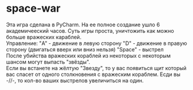 # space-war
Эта игра сделана в PyСharm. На ее полное создание ушло 6 академичееский часов.
Суть игры проста, уничтожить как можно больше вражеских караблей.
<br/>
Управление:
  "A" - движение в левую сторону
  "D" - движение в правую сторону
  (двигаться вверх или вниз нельзя)
  "Space" - выстрел 
<br/>
  После убийства вражеских кораблей из некоторых с некоторым шансом могут выпасть "звёзды".
<br/>
  Если вы встанете на жёлтую "Звезду", то у вас появиться щит который вас спасет от одного столкновения с вражеским кораблем.
  Есди вы -//-, то кол-во ваших выстрелов увеличиться на один.
 
